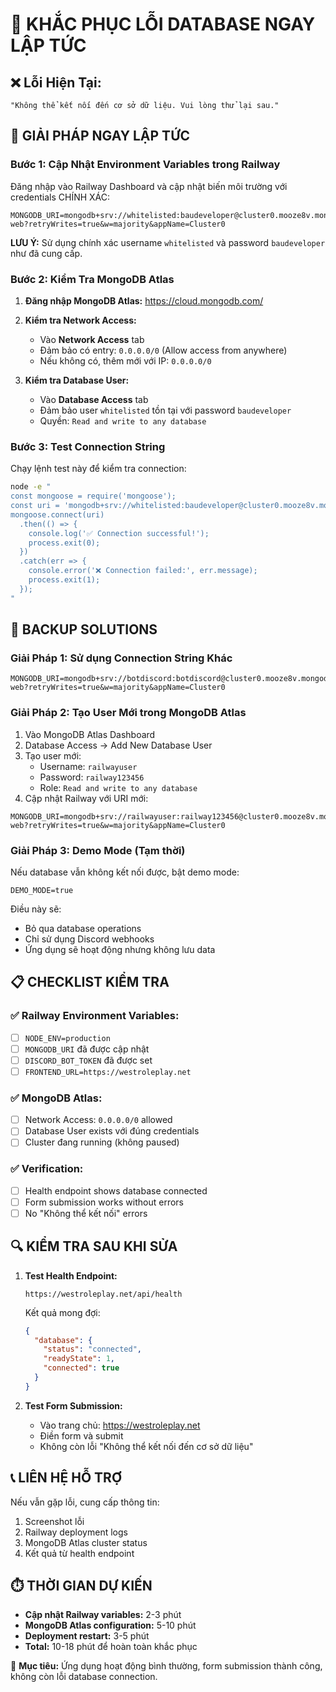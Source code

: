 # 🚨 KHẮC PHỤC LỖI DATABASE NGAY LẬP TỨC

## ❌ **Lỗi Hiện Tại:**
```
"Không thể kết nối đến cơ sở dữ liệu. Vui lòng thử lại sau."
```

## 🔧 **GIẢI PHÁP NGAY LẬP TỨC**

### **Bước 1: Cập Nhật Environment Variables trong Railway**

Đăng nhập vào Railway Dashboard và cập nhật biến môi trường với credentials CHÍNH XÁC:

```env
MONGODB_URI=mongodb+srv://whitelisted:baudeveloper@cluster0.mooze8v.mongodb.net/whitelist-web?retryWrites=true&w=majority&appName=Cluster0
```

**LƯU Ý:** Sử dụng chính xác username `whitelisted` và password `baudeveloper` như đã cung cấp.

### **Bước 2: Kiểm Tra MongoDB Atlas**

1. **Đăng nhập MongoDB Atlas:** https://cloud.mongodb.com/
2. **Kiểm tra Network Access:**
   - Vào **Network Access** tab
   - Đảm bảo có entry: `0.0.0.0/0` (Allow access from anywhere)
   - Nếu không có, thêm mới với IP: `0.0.0.0/0`

3. **Kiểm tra Database User:**
   - Vào **Database Access** tab
   - Đảm bảo user `whitelisted` tồn tại với password `baudeveloper`
   - Quyền: `Read and write to any database`

### **Bước 3: Test Connection String**

Chạy lệnh test này để kiểm tra connection:

```bash
node -e "
const mongoose = require('mongoose');
const uri = 'mongodb+srv://whitelisted:baudeveloper@cluster0.mooze8v.mongodb.net/whitelist-web?retryWrites=true&w=majority&appName=Cluster0';
mongoose.connect(uri)
  .then(() => {
    console.log('✅ Connection successful!');
    process.exit(0);
  })
  .catch(err => {
    console.error('❌ Connection failed:', err.message);
    process.exit(1);
  });
"
```

## 🚀 **BACKUP SOLUTIONS**

### **Giải Pháp 1: Sử dụng Connection String Khác**
```env
MONGODB_URI=mongodb+srv://botdiscord:botdiscord@cluster0.mooze8v.mongodb.net/whitelist-web?retryWrites=true&w=majority&appName=Cluster0
```

### **Giải Pháp 2: Tạo User Mới trong MongoDB Atlas**
1. Vào MongoDB Atlas Dashboard
2. Database Access → Add New Database User
3. Tạo user mới:
   - Username: `railwayuser`
   - Password: `railway123456`
   - Role: `Read and write to any database`
4. Cập nhật Railway với URI mới:
```env
MONGODB_URI=mongodb+srv://railwayuser:railway123456@cluster0.mooze8v.mongodb.net/whitelist-web?retryWrites=true&w=majority&appName=Cluster0
```

### **Giải Pháp 3: Demo Mode (Tạm thời)**
Nếu database vẫn không kết nối được, bật demo mode:
```env
DEMO_MODE=true
```
Điều này sẽ:
- Bỏ qua database operations
- Chỉ sử dụng Discord webhooks
- Ứng dụng sẽ hoạt động nhưng không lưu data

## 📋 **CHECKLIST KIỂM TRA**

### ✅ **Railway Environment Variables:**
- [ ] `NODE_ENV=production`
- [ ] `MONGODB_URI` đã được cập nhật
- [ ] `DISCORD_BOT_TOKEN` đã được set
- [ ] `FRONTEND_URL=https://westroleplay.net`

### ✅ **MongoDB Atlas:**
- [ ] Network Access: `0.0.0.0/0` allowed
- [ ] Database User exists với đúng credentials
- [ ] Cluster đang running (không paused)

### ✅ **Verification:**
- [ ] Health endpoint shows database connected
- [ ] Form submission works without errors
- [ ] No "Không thể kết nối" errors

## 🔍 **KIỂM TRA SAU KHI SỬA**

1. **Test Health Endpoint:**
   ```
   https://westroleplay.net/api/health
   ```
   Kết quả mong đợi:
   ```json
   {
     "database": {
       "status": "connected",
       "readyState": 1,
       "connected": true
     }
   }
   ```

2. **Test Form Submission:**
   - Vào trang chủ: https://westroleplay.net
   - Điền form và submit
   - Không còn lỗi "Không thể kết nối đến cơ sở dữ liệu"

## 📞 **LIÊN HỆ HỖ TRỢ**

Nếu vẫn gặp lỗi, cung cấp thông tin:
1. Screenshot lỗi
2. Railway deployment logs
3. MongoDB Atlas cluster status
4. Kết quả từ health endpoint

## ⏱️ **THỜI GIAN DỰ KIẾN**

- **Cập nhật Railway variables:** 2-3 phút
- **MongoDB Atlas configuration:** 5-10 phút  
- **Deployment restart:** 3-5 phút
- **Total:** 10-18 phút để hoàn toàn khắc phục

🎯 **Mục tiêu:** Ứng dụng hoạt động bình thường, form submission thành công, không còn lỗi database connection.
